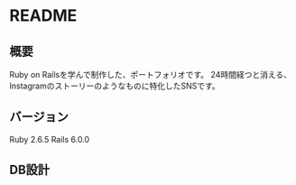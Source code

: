# README

## 概要
Ruby on Railsを学んで制作した、ポートフォリオです。
24時間経つと消える、Instagramのストーリーのようなものに特化したSNSです。

## バージョン
Ruby 2.6.5 
Rails 6.0.0

## DB設計
